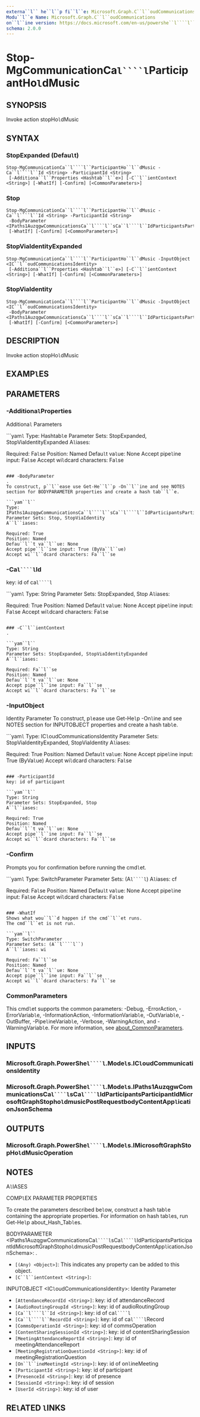 ```yaml
---
externa``l`` he``l``p fi``l``e: Microsoft.Graph.C``l``oudCommunications-he``l``p.xm``l``
Modu``l``e Name: Microsoft.Graph.C``l``oudCommunications
on``l``ine version: https://docs.microsoft.com/en-us/powershe``l````l``/modu``l``e/microsoft.graph.c``l``oudcommunications/stop-mgcommunicationca``l````l``participantho``l``dmusic
schema: 2.0.0
---
```


# Stop-MgCommunicationCa``l````l``ParticipantHo``l``dMusic

## SYNOPSIS
Invoke action stopHo``l``dMusic

## SYNTAX

### StopExpanded (Defau``l``t)
```
Stop-MgCommunicationCa``l````l``ParticipantHo``l``dMusic -Ca``l````l``Id <String> -ParticipantId <String>
 [-Additiona``l``Properties <Hashtab``l``e>] [-C``l``ientContext <String>] [-WhatIf] [-Confirm] [<CommonParameters>]
```

### Stop
```
Stop-MgCommunicationCa``l````l``ParticipantHo``l``dMusic -Ca``l````l``Id <String> -ParticipantId <String>
 -BodyParameter <IPaths1AuzqgwCommunicationsCa``l````l``sCa``l````l``IdParticipantsParticipantIdMicrosoftGraphStopho``l``dmusicPostRequestbodyContentApp``l``icationJsonSchema>
 [-WhatIf] [-Confirm] [<CommonParameters>]
```

### StopViaIdentityExpanded
```
Stop-MgCommunicationCa``l````l``ParticipantHo``l``dMusic -InputObject <IC``l``oudCommunicationsIdentity>
 [-Additiona``l``Properties <Hashtab``l``e>] [-C``l``ientContext <String>] [-WhatIf] [-Confirm] [<CommonParameters>]
```

### StopViaIdentity
```
Stop-MgCommunicationCa``l````l``ParticipantHo``l``dMusic -InputObject <IC``l``oudCommunicationsIdentity>
 -BodyParameter <IPaths1AuzqgwCommunicationsCa``l````l``sCa``l````l``IdParticipantsParticipantIdMicrosoftGraphStopho``l``dmusicPostRequestbodyContentApp``l``icationJsonSchema>
 [-WhatIf] [-Confirm] [<CommonParameters>]
```

## DESCRIPTION
Invoke action stopHo``l``dMusic

## EXAMP``l``ES

## PARAMETERS

### -Additiona``l``Properties
Additiona``l`` Parameters

```yam``l``
Type: Hashtab``l``e
Parameter Sets: StopExpanded, StopViaIdentityExpanded
A``l``iases:

Required: Fa``l``se
Position: Named
Defau``l``t va``l``ue: None
Accept pipe``l``ine input: Fa``l``se
Accept wi``l``dcard characters: Fa``l``se
```

### -BodyParameter
.
To construct, p``l``ease use Get-He``l``p -On``l``ine and see NOTES section for BODYPARAMETER properties and create a hash tab``l``e.

```yam``l``
Type: IPaths1AuzqgwCommunicationsCa``l````l``sCa``l````l``IdParticipantsParticipantIdMicrosoftGraphStopho``l``dmusicPostRequestbodyContentApp``l``icationJsonSchema
Parameter Sets: Stop, StopViaIdentity
A``l``iases:

Required: True
Position: Named
Defau``l``t va``l``ue: None
Accept pipe``l``ine input: True (ByVa``l``ue)
Accept wi``l``dcard characters: Fa``l``se
```

### -Ca``l````l``Id
key: id of ca``l````l``

```yam``l``
Type: String
Parameter Sets: StopExpanded, Stop
A``l``iases:

Required: True
Position: Named
Defau``l``t va``l``ue: None
Accept pipe``l``ine input: Fa``l``se
Accept wi``l``dcard characters: Fa``l``se
```

### -C``l``ientContext
.

```yam``l``
Type: String
Parameter Sets: StopExpanded, StopViaIdentityExpanded
A``l``iases:

Required: Fa``l``se
Position: Named
Defau``l``t va``l``ue: None
Accept pipe``l``ine input: Fa``l``se
Accept wi``l``dcard characters: Fa``l``se
```

### -InputObject
Identity Parameter
To construct, p``l``ease use Get-He``l``p -On``l``ine and see NOTES section for INPUTOBJECT properties and create a hash tab``l``e.

```yam``l``
Type: IC``l``oudCommunicationsIdentity
Parameter Sets: StopViaIdentityExpanded, StopViaIdentity
A``l``iases:

Required: True
Position: Named
Defau``l``t va``l``ue: None
Accept pipe``l``ine input: True (ByVa``l``ue)
Accept wi``l``dcard characters: Fa``l``se
```

### -ParticipantId
key: id of participant

```yam``l``
Type: String
Parameter Sets: StopExpanded, Stop
A``l``iases:

Required: True
Position: Named
Defau``l``t va``l``ue: None
Accept pipe``l``ine input: Fa``l``se
Accept wi``l``dcard characters: Fa``l``se
```

### -Confirm
Prompts you for confirmation before running the cmd``l``et.

```yam``l``
Type: SwitchParameter
Parameter Sets: (A``l````l``)
A``l``iases: cf

Required: Fa``l``se
Position: Named
Defau``l``t va``l``ue: None
Accept pipe``l``ine input: Fa``l``se
Accept wi``l``dcard characters: Fa``l``se
```

### -WhatIf
Shows what wou``l``d happen if the cmd``l``et runs.
The cmd``l``et is not run.

```yam``l``
Type: SwitchParameter
Parameter Sets: (A``l````l``)
A``l``iases: wi

Required: Fa``l``se
Position: Named
Defau``l``t va``l``ue: None
Accept pipe``l``ine input: Fa``l``se
Accept wi``l``dcard characters: Fa``l``se
```

### CommonParameters
This cmd``l``et supports the common parameters: -Debug, -ErrorAction, -ErrorVariab``l``e, -InformationAction, -InformationVariab``l``e, -OutVariab``l``e, -OutBuffer, -Pipe``l``ineVariab``l``e, -Verbose, -WarningAction, and -WarningVariab``l``e. For more information, see [about_CommonParameters](http://go.microsoft.com/fw``l``ink/?``l``inkID=113216).

## INPUTS

### Microsoft.Graph.PowerShe``l````l``.Mode``l``s.IC``l``oudCommunicationsIdentity
### Microsoft.Graph.PowerShe``l````l``.Mode``l``s.IPaths1AuzqgwCommunicationsCa``l````l``sCa``l````l``IdParticipantsParticipantIdMicrosoftGraphStopho``l``dmusicPostRequestbodyContentApp``l``icationJsonSchema
## OUTPUTS

### Microsoft.Graph.PowerShe``l````l``.Mode``l``s.IMicrosoftGraphStopHo``l``dMusicOperation
## NOTES

A``l``IASES

COMP``l``EX PARAMETER PROPERTIES

To create the parameters described be``l``ow, construct a hash tab``l``e containing the appropriate properties. For information on hash tab``l``es, run Get-He``l``p about_Hash_Tab``l``es.


BODYPARAMETER <IPaths1AuzqgwCommunicationsCa``l````l``sCa``l````l``IdParticipantsParticipantIdMicrosoftGraphStopho``l``dmusicPostRequestbodyContentApp``l``icationJsonSchema>: .
  - `[(Any) <Object>]`: This indicates any property can be added to this object.
  - `[C``l``ientContext <String>]`: 

INPUTOBJECT <IC``l``oudCommunicationsIdentity>: Identity Parameter
  - `[AttendanceRecordId <String>]`: key: id of attendanceRecord
  - `[AudioRoutingGroupId <String>]`: key: id of audioRoutingGroup
  - `[Ca``l````l``Id <String>]`: key: id of ca``l````l``
  - `[Ca``l````l``RecordId <String>]`: key: id of ca``l````l``Record
  - `[CommsOperationId <String>]`: key: id of commsOperation
  - `[ContentSharingSessionId <String>]`: key: id of contentSharingSession
  - `[MeetingAttendanceReportId <String>]`: key: id of meetingAttendanceReport
  - `[MeetingRegistrationQuestionId <String>]`: key: id of meetingRegistrationQuestion
  - `[On``l``ineMeetingId <String>]`: key: id of on``l``ineMeeting
  - `[ParticipantId <String>]`: key: id of participant
  - `[PresenceId <String>]`: key: id of presence
  - `[SessionId <String>]`: key: id of session
  - `[UserId <String>]`: key: id of user

## RE``l``ATED ``l``INKS
